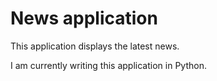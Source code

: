 # News application



This application displays the latest news.

 I am currently writing this application in Python.